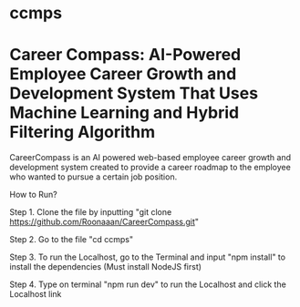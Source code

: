 # ccmps


# Career Compass: AI-Powered Employee Career Growth and Development System That Uses Machine Learning and Hybrid Filtering Algorithm

CareerCompass is an AI powered web-based employee career growth and development system created to provide a career roadmap to the employee who wanted to pursue a certain job position.

How to Run?

Step 1. Clone the file by inputting "git clone https://github.com/Roonaaan/CareerCompass.git"

Step 2. Go to the file "cd ccmps"

Step 3. To run the Localhost, go to the Terminal and input "npm install" to install the dependencies (Must install NodeJS first)

Step 4. Type on terminal "npm run dev" to run the Localhost and click the Localhost link
